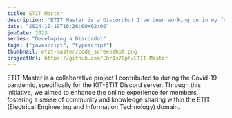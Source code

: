 ```yaml
---                                                                                        
title: ETIT Master
description: "ETIT Master is a Discordbot I've been working on in my freetime"
date: "2024-10-19T16:26:00+02:00"
jobDate: 2023
series: "Developing a Discordot"
tags: ["javascript", "typescript"]
thumbnail: etit-master/code_screenshot.png
projectUrl: https://github.com/Chr1s70ph/ETIT-Master
---
```



ETIT-Master is a collaborative project I contributed to during the Covid-19 pandemic, specifically for the KIT-ETIT Discord server. Through this initiative, we aimed to enhance the online experience for members, fostering a sense of community and knowledge sharing within the ETIT (Electrical Engineering and Information Technology) domain. 
